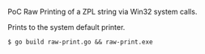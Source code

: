 PoC Raw Printing of a ZPL string via Win32 system calls.

Prints to the system default printer.

```
$ go build raw-print.go && raw-print.exe

```